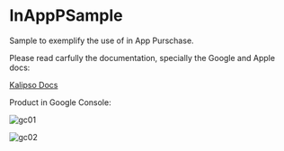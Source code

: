 # InAppPSample

Sample to exemplify the use of in App Purschase.

Please read carfully the documentation, specially the Google and Apple docs:

[Kalipso Docs](https://docs.sysdevmobile.com/kalipso50/inapp_purchase_initialize.htm)

Product in Google Console:

![gc01](https://user-images.githubusercontent.com/63238112/123460716-f634a280-d5df-11eb-84da-b53bc132896d.png)

![gc02](https://user-images.githubusercontent.com/63238112/123460736-ff257400-d5df-11eb-83c2-c9da26864c4c.png)





